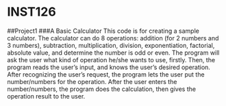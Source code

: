 # INST126
##Project1
###A Basic Calculator
This code is for creating a sample calculator. 
The calculator can do 8 operations: addition (for 2 numbers and 3 numbers), subtraction, multiplication, division, exponentiation, factorial, absolute value, and determine the number is odd or even.
The program will ask the user what kind of operation he/she wants to use, firstly. Then, the program reads the user’s input, and knows the user’s desired operation. After recognizing the user’s request, the program lets the user put the number/numbers for the operation. After the user enters the number/numbers, the program does the calculation, then gives the operation result to the user.   
